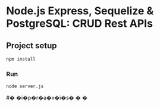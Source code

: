 # Node.js Express, Sequelize & PostgreSQL: CRUD Rest APIs

## Project setup
```
npm install
```

### Run
```
node server.js
```
#� �i�p�r�a�x�i�s�
�
�
